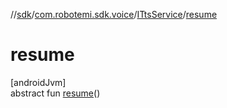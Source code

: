 //[sdk](../../../index.md)/[com.robotemi.sdk.voice](../index.md)/[ITtsService](index.md)/[resume](resume.md)

# resume

[androidJvm]\
abstract fun [resume](resume.md)()
